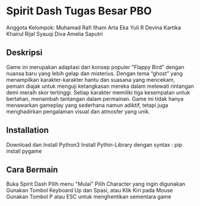 # Spirit Dash Tugas Besar PBO
Anggota Kelompok:
Muhamad Rafi Ilham
Arta Eka Yuli R
Devina Kartika
Khairul Rijal Syauqi
Diva Amelia Saputri

## Deskripsi
Game ini merupakan adaptasi dari konsep populer "Flappy Bird" dengan nuansa baru yang lebih gelap dan misterius. Dengan tema “ghost” yang menampilkan karakter-karakter hantu dan suasana yang mencekam, pemain diajak untuk menguji ketangkasan mereka dalam melewati rintangan demi meraih skor tertinggi. Setiap karakter memiliki tiga kesempatan untuk bertahan, menambah tantangan dalam permainan. Game ini tidak hanya menawarkan gameplay yang sederhana namun adiktif, tetapi juga menghadirkan pengalaman visual dan atmosfer yang unik.

## Installation
Download dan Install Python3
Install Pythin-Library dengan syntax :
pip install pygame

## Cara Bermain
Buka Spirit Dash
Pilih menu "Mulai"
Pilih Character yang ingin digunakan
Gunakan Tombol Keyboard Up dan Spasi, atau Klik Kiri pada Mouse
Gunakan Tombol P atau ESC untuk menghentikan sementara game
